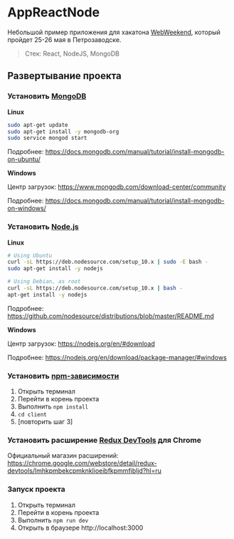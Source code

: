 # AppReactNode

Небольшой пример приложения для хакатона [WebWeekend](https://vk.com/webweekend), который пройдет 25-26 мая в Петрозаводске.

> Стек: React, NodeJS, MongoDB

## Развертывание проекта

### Установить [MongoDB](https://ru.wikipedia.org/wiki/MongoDB)

**Linux**

```bash
sudo apt-get update
sudo apt-get install -y mongodb-org
sudo service mongod start
```

Подробнее: https://docs.mongodb.com/manual/tutorial/install-mongodb-on-ubuntu/

**Windows**

Центр загрузок: https://www.mongodb.com/download-center/community

Подробнее: https://docs.mongodb.com/manual/tutorial/install-mongodb-on-windows/

### Установить [Node.js](https://ru.wikipedia.org/wiki/Node.js)

**Linux**

```bash
# Using Ubuntu
curl -sL https://deb.nodesource.com/setup_10.x | sudo -E bash -
sudo apt-get install -y nodejs

# Using Debian, as root
curl -sL https://deb.nodesource.com/setup_10.x | bash -
apt-get install -y nodejs
```

Подробнее: https://github.com/nodesource/distributions/blob/master/README.md

**Windows**

Центр загрузок: https://nodejs.org/en/#download

Подробнее: https://nodejs.org/en/download/package-manager/#windows

### Установить [npm-зависимости](https://habr.com/ru/post/243335/)

1. Открыть терминал
2. Перейти в корень проекта
3. Выполнить `npm install`
4. `cd client`
5. [повторить шаг 3]

### Установить расширение [Redux DevTools](https://chrome.google.com/webstore/detail/redux-devtools/lmhkpmbekcpmknklioeibfkpmmfibljd?hl=ru) для Chrome

Официальный магазин расширений: https://chrome.google.com/webstore/detail/redux-devtools/lmhkpmbekcpmknklioeibfkpmmfibljd?hl=ru

### Запуск проекта

1. Открыть терминал
2. Перейти в корень проекта
3. Выполнить `npm run dev`
4. Открыть в браузере http://localhost:3000
